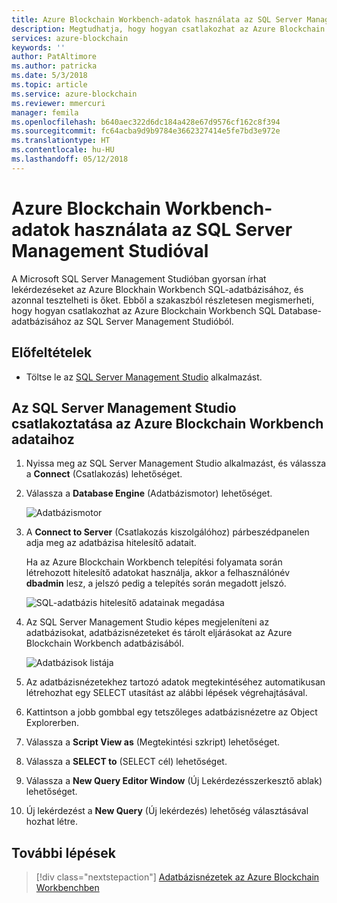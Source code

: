 ```yaml
---
title: Azure Blockchain Workbench-adatok használata az SQL Server Management Studióval
description: Megtudhatja, hogy hogyan csatlakozhat az Azure Blockchain Workbench SQL Database-adatbázisához az SQL Server Management Studióból.
services: azure-blockchain
keywords: ''
author: PatAltimore
ms.author: patricka
ms.date: 5/3/2018
ms.topic: article
ms.service: azure-blockchain
ms.reviewer: mmercuri
manager: femila
ms.openlocfilehash: b640aec322d6dc184a428e67d9576cf162c8f394
ms.sourcegitcommit: fc64acba9d9b9784e3662327414e5fe7bd3e972e
ms.translationtype: HT
ms.contentlocale: hu-HU
ms.lasthandoff: 05/12/2018
---
```

# <a name="using-azure-blockchain-workbench-data-with-sql-server-management-studio"></a>Azure Blockchain Workbench-adatok használata az SQL Server Management Studióval

A Microsoft SQL Server Management Studióban gyorsan írhat lekérdezéseket az Azure Blockhain Workbench SQL-adatbázisához, és azonnal tesztelheti is őket. Ebből a szakaszból részletesen megismerheti, hogy hogyan csatlakozhat az Azure Blockchain Workbench SQL Database-adatbázisához az SQL Server Management Studióból.

## <a name="prerequisites"></a>Előfeltételek

* Töltse le az [SQL Server Management Studio](https://docs.microsoft.com/en-us/sql/ssms/download-sql-server-management-studio-ssms?view=sql-server-2017) alkalmazást.

## <a name="connecting-sql-server-management-studio-to-data-in-azure-blockchain-workbench"></a>Az SQL Server Management Studio csatlakoztatása az Azure Blockchain Workbench adataihoz

1. Nyissa meg az SQL Server Management Studio alkalmazást, és válassza a **Connect** (Csatlakozás) lehetőséget.
2. Válassza a **Database Engine** (Adatbázismotor) lehetőséget.

    ![Adatbázismotor](media/blockchain-workbench-data-sql-management-studio/database-engine.png)

3. A **Connect to Server** (Csatlakozás kiszolgálóhoz) párbeszédpanelen adja meg az adatbázisa hitelesítő adatait.

    Ha az Azure Blockchain Workbench telepítési folyamata során létrehozott hitelesítő adatokat használja, akkor a felhasználónév **dbadmin** lesz, a jelszó pedig a telepítés során megadott jelszó.

    ![SQL-adatbázis hitelesítő adatainak megadása](media/blockchain-workbench-data-sql-management-studio/sql-creds.png)

 4. Az SQL Server Management Studio képes megjeleníteni az adatbázisokat, adatbázisnézeteket és tárolt eljárásokat az Azure Blockchain Workbench adatbázisából.

    ![Adatbázisok listája](media/blockchain-workbench-data-sql-management-studio/db-list.png)

5. Az adatbázisnézetekhez tartozó adatok megtekintéséhez automatikusan létrehozhat egy SELECT utasítást az alábbi lépések végrehajtásával.
6. Kattintson a jobb gombbal egy tetszőleges adatbázisnézetre az Object Explorerben.
7. Válassza a **Script View as** (Megtekintési szkript) lehetőséget.
8. Válassza a **SELECT to** (SELECT cél) lehetőséget.
9. Válassza a **New Query Editor Window** (Új Lekérdezésszerkesztő ablak) lehetőséget.
10. Új lekérdezést a **New Query** (Új lekérdezés) lehetőség választásával hozhat létre.

## <a name="next-steps"></a>További lépések

> [!div class="nextstepaction"]
> [Adatbázisnézetek az Azure Blockchain Workbenchben](blockchain-workbench-database-views.md)